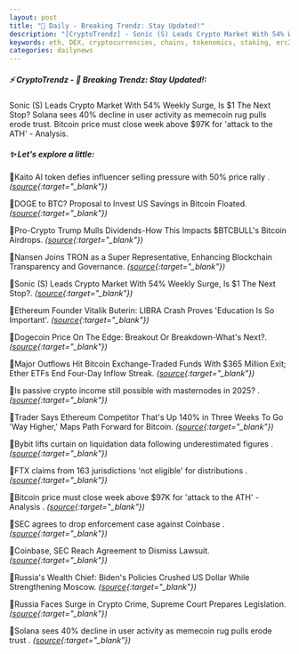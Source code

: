 ```yaml
---
layout: post
title: "🌇 Daily - Breaking Trendz: Stay Updated!"
description: "[CryptoTrendz] - Sonic (S) Leads Crypto Market With 54% Weekly Surge, Is $1 The Next Stop? Solana sees 40% decline in user activity as memecoin rug pulls erode trust. Bitcoin price must close week above $97K for 'attack to the ATH' - Analysis."
keywords: eth, DEX, cryptocurrencies, chains, tokenomics, staking, erc20, cryptocurrency, bitcoin
categories: dailynews
---
```


##### ⚡ CryptoTrendz - 📌 *Breaking Trendz: Stay Updated!:*

Sonic (S) Leads Crypto Market With 54% Weekly Surge, Is $1 The Next Stop? Solana sees 40% decline in user activity as memecoin rug pulls erode trust. Bitcoin price must close week above $97K for 'attack to the ATH' - Analysis.

##### ✨ *Let's explore a little:*


🔹Kaito AI token defies influencer selling pressure with 50% price rally . *([source](https://s.avyag.com/at0c){:target="_blank"})*

🔹DOGE to BTC? Proposal to Invest US Savings in Bitcoin Floated. *([source](https://s.avyag.com/lh54){:target="_blank"})*

🔹Pro-Crypto Trump Mulls Dividends-How This Impacts $BTCBULL's Bitcoin Airdrops. *([source](https://s.avyag.com/6rfk){:target="_blank"})*

🔹Nansen Joins TRON as a Super Representative, Enhancing Blockchain Transparency and Governance. *([source](https://s.avyag.com/sohu){:target="_blank"})*

🔹Sonic (S) Leads Crypto Market With 54% Weekly Surge, Is $1 The Next Stop?. *([source](https://s.avyag.com/wigw){:target="_blank"})*

🔹Ethereum Founder Vitalik Buterin: LIBRA Crash Proves 'Education Is So Important'. *([source](https://s.avyag.com/256n){:target="_blank"})*

🔹Dogecoin Price On The Edge: Breakout Or Breakdown-What's Next?. *([source](https://s.avyag.com/41x2){:target="_blank"})*

🔹Major Outflows Hit Bitcoin Exchange-Traded Funds With $365 Million Exit; Ether ETFs End Four-Day Inflow Streak. *([source](https://s.avyag.com/3r9m){:target="_blank"})*

🔹Is passive crypto income still possible with masternodes in 2025? . *([source](https://s.avyag.com/sloj){:target="_blank"})*

🔹Trader Says Ethereum Competitor That's Up 140% in Three Weeks To Go 'Way Higher,' Maps Path Forward for Bitcoin. *([source](https://s.avyag.com/bb3r){:target="_blank"})*

🔹Bybit lifts curtain on liquidation data following underestimated figures . *([source](https://s.avyag.com/ae6x){:target="_blank"})*

🔹FTX claims from 163 jurisdictions 'not eligible' for distributions . *([source](https://s.avyag.com/6ng2){:target="_blank"})*

🔹Bitcoin price must close week above $97K for 'attack to the ATH' - Analysis . *([source](https://s.avyag.com/fnat){:target="_blank"})*

🔹SEC agrees to drop enforcement case against Coinbase . *([source](https://s.avyag.com/fa2y){:target="_blank"})*

🔹Coinbase, SEC Reach Agreement to Dismiss Lawsuit. *([source](https://s.avyag.com/cwfm){:target="_blank"})*

🔹Russia's Wealth Chief: Biden's Policies Crushed US Dollar While Strengthening Moscow. *([source](https://s.avyag.com/58ko){:target="_blank"})*

🔹Russia Faces Surge in Crypto Crime, Supreme Court Prepares Legislation. *([source](https://s.avyag.com/uo98){:target="_blank"})*

🔹Solana sees 40% decline in user activity as memecoin rug pulls erode trust . *([source](https://s.avyag.com/vnzu){:target="_blank"})*
